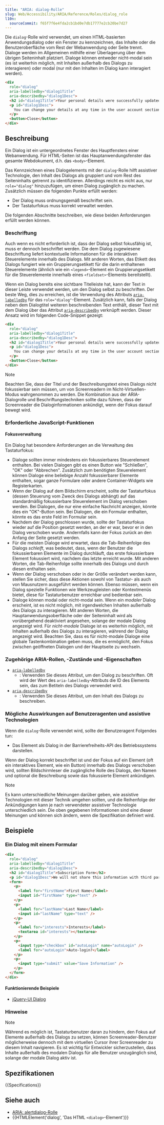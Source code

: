 ```yaml
---
title: "ARIA: dialog-Rolle"
slug: Web/Accessibility/ARIA/Reference/Roles/dialog_role
l10n:
  sourceCommit: f65f7f6e4fda2cb1bd0e7db17777e2cb20be7d27
---
```


Die `dialog`-Rolle wird verwendet, um einen HTML-basierten Anwendungsdialog oder ein Fenster zu kennzeichnen, das Inhalte oder die Benutzeroberfläche vom Rest der Webanwendung oder Seite trennt. Dialoge werden im Allgemeinen mithilfe einer Überlagerung über dem übrigen Seiteninhalt platziert. Dialoge können entweder nicht-modal sein (es ist weiterhin möglich, mit Inhalten außerhalb des Dialogs zu interagieren) oder modal (nur mit den Inhalten im Dialog kann interagiert werden).

```html
<div
  role="dialog"
  aria-labelledby="dialog1Title"
  aria-describedby="dialog1Desc">
  <h2 id="dialog1Title">Your personal details were successfully updated</h2>
  <p id="dialog1Desc">
    You can change your details at any time in the user account section.
  </p>
  <button>Close</button>
</div>
```

## Beschreibung

Ein Dialog ist ein untergeordnetes Fenster des Hauptfensters einer Webanwendung. Für HTML-Seiten ist das Hauptanwendungsfenster das gesamte Webdokument, d.h. das `<body>`-Element.

Das Kennzeichnen eines Dialogelements mit der `dialog`-Rolle hilft assistiver Technologie, den Inhalt des Dialogs als gruppiert und vom Rest des Seiteninhalts getrennt zu identifizieren. Allerdings reicht es nicht aus, nur `role="dialog"` hinzuzufügen, um einen Dialog zugänglich zu machen. Zusätzlich müssen die folgenden Punkte erfüllt werden:

- Der Dialog muss ordnungsgemäß beschriftet sein.
- Der Tastaturfokus muss korrekt verwaltet werden.

Die folgenden Abschnitte beschreiben, wie diese beiden Anforderungen erfüllt werden können.

### Beschriftung

Auch wenn es nicht erforderlich ist, dass der Dialog selbst fokusfähig ist, muss er dennoch beschriftet werden. Die dem Dialog zugewiesene Beschriftung liefert kontextuelle Informationen für die interaktiven Steuerelemente innerhalb des Dialogs. Mit anderen Worten, das Etikett des Dialogs fungiert wie ein Gruppierungsetikett für die darin enthaltenen Steuerelemente (ähnlich wie ein `<legend>`-Element ein Gruppierungsetikett für die Steuerelemente innerhalb eines `<fieldset>`-Elements bereitstellt).

Wenn ein Dialog bereits eine sichtbare Titelleiste hat, kann der Text in dieser Leiste verwendet werden, um den Dialog selbst zu beschriften. Der beste Weg, dies zu erreichen, ist die Verwendung des Attributs [`aria-labelledby`](/de/docs/Web/Accessibility/ARIA/Reference/Attributes/aria-labelledby) für das `role="dialog"`-Element. Zusätzlich kann, falls der Dialog neben dem Dialogtitel weiteren beschreibenden Text enthält, dieser Text mit dem Dialog über das Attribut [`aria-describedby`](/de/docs/Web/Accessibility/ARIA/Reference/Attributes/aria-describedby) verknüpft werden. Dieser Ansatz wird im folgenden Code-Snippet gezeigt:

```html
<div
  role="dialog"
  aria-labelledby="dialog1Title"
  aria-describedby="dialog1Desc">
  <h2 id="dialog1Title">Your personal details were successfully updated</h2>
  <p id="dialog1Desc">
    You can change your details at any time in the user account section.
  </p>
  <button>Close</button>
</div>
```

> [!NOTE]
> Beachten Sie, dass der Titel und der Beschreibungstext eines Dialogs nicht fokussierbar sein müssen, um von Screenreadern im Nicht-Virtuellen-Modus wahrgenommen zu werden. Die Kombination aus der ARIA-Dialogrolle und Beschriftungstechniken sollte dazu führen, dass der Screenreader die Dialoginformationen ankündigt, wenn der Fokus darauf bewegt wird.

### Erforderliche JavaScript-Funktionen

#### Fokusverwaltung

Ein Dialog hat besondere Anforderungen an die Verwaltung des Tastaturfokus:

- Dialoge sollten immer mindestens ein fokussierbares Steuerelement enthalten. Bei vielen Dialogen gibt es einen Button wie "Schließen", "OK" oder "Abbrechen". Zusätzlich zum benötigten Steuerelement können Dialoge eine beliebige Anzahl fokussierbarer Elemente enthalten, sogar ganze Formulare oder andere Container-Widgets wie Registerkarten.
- Wenn der Dialog auf dem Bildschirm erscheint, sollte der Tastaturfokus (dessen Steuerung vom Zweck des Dialogs abhängt) auf das standardmäßig fokussierbare Steuerelement im Dialog verschoben werden. Bei Dialogen, die nur eine einfache Nachricht anzeigen, könnte dies ein "OK"-Button sein. Bei Dialogen, die ein Formular enthalten, könnte es das erste Feld im Formular sein.
- Nachdem der Dialog geschlossen wurde, sollte der Tastaturfokus wieder auf die Position gesetzt werden, an der er war, bevor er in den Dialog verschoben wurde. Andernfalls kann der Fokus zurück an den Anfang der Seite gesetzt werden.
- Für die meisten Dialoge wird erwartet, dass die Tab-Reihenfolge des Dialogs _schleift_, was bedeutet, dass, wenn der Benutzer die fokussierbaren Elemente im Dialog durchläuft, das erste fokussierbare Element fokussiert wird, nachdem das letzte erreicht wurde. Mit anderen Worten, die Tab-Reihenfolge sollte innerhalb des Dialogs und durch diesen enthalten sein.
- Wenn der Dialog verschoben oder in der Größe verändert werden kann, stellen Sie sicher, dass diese Aktionen sowohl von Tastatur- als auch von Mausnutzern ausgeführt werden können. Ebenso müssen, wenn ein Dialog spezielle Funktionen wie Werkzeugleisten oder Kontextmenüs bietet, diese für Tastaturbenutzer erreichbar und bedienbar sein.
- Dialoge können modal oder nicht-modal sein. Wenn ein _modaler_ Dialog erscheint, ist es nicht möglich, mit irgendwelchen Inhalten außerhalb des Dialogs zu interagieren. Mit anderen Worten, die Hauptanwendungsoberfläche oder der Seiteninhalt wird als vorübergehend deaktiviert angesehen, solange der modale Dialog angezeigt wird. Für _nicht-modale_ Dialoge ist es weiterhin möglich, mit Inhalten außerhalb des Dialogs zu interagieren, während der Dialog angezeigt wird. Beachten Sie, dass es für nicht-modale Dialoge eine globale Tastenkombination geben muss, die es ermöglicht, den Fokus zwischen geöffneten Dialogen und der Hauptseite zu wechseln.

### Zugehörige ARIA-Rollen, -Zustände und -Eigenschaften

- [`aria-labelledby`](/de/docs/Web/Accessibility/ARIA/Reference/Attributes/aria-labelledby)
  - : Verwenden Sie dieses Attribut, um den Dialog zu beschriften. Oft wird der Wert des `aria-labelledby`-Attributs die ID des Elements sein, das zum Betiteln des Dialogs verwendet wird.
- [`aria-describedby`](/de/docs/Web/Accessibility/ARIA/Reference/Attributes/aria-describedby)
  - : Verwenden Sie dieses Attribut, um den Inhalt des Dialogs zu beschreiben.

### Mögliche Auswirkungen auf Benutzeragenten und assistive Technologien

Wenn die `dialog`-Rolle verwendet wird, sollte der Benutzeragent Folgendes tun:

- Das Element als Dialog in der Barrierefreiheits-API des Betriebssystems darstellen.

Wenn der Dialog korrekt beschriftet ist und der Fokus auf ein Element (oft ein interaktives Element, wie ein Button) innerhalb des Dialogs verschoben wird, sollten Bildschirmleser die zugängliche Rolle des Dialogs, den Namen und optional die Beschreibung sowie das fokussierte Element ankündigen.

> [!NOTE]
> Es kann unterschiedliche Meinungen darüber geben, wie assistive Technologien mit dieser Technik umgehen sollten, und die Reihenfolge der Ankündigungen kann je nach verwendeter assistiver Technologie unterschiedlich sein. Die oben gegebenen Informationen sind eine dieser Meinungen und können sich ändern, wenn die Spezifikation definiert wird.

## Beispiele

### Ein Dialog mit einem Formular

```html
<div
  role="dialog"
  aria-labelledby="dialog1Title"
  aria-describedby="dialog1Desc">
  <h2 id="dialog1Title">Subscription Form</h2>
  <p id="dialog1Desc">We will not share this information with third parties.</p>
  <form>
    <p>
      <label for="firstName">First Name</label>
      <input id="firstName" type="text" />
    </p>
    <p>
      <label for="lastName">Last Name</label>
      <input id="lastName" type="text" />
    </p>
    <p>
      <label for="interests">Interests</label>
      <textarea id="interests"></textarea>
    </p>
    <p>
      <input type="checkbox" id="autoLogin" name="autoLogin" />
      <label for="autoLogin">Auto-login?</label>
    </p>
    <p>
      <input type="submit" value="Save Information" />
    </p>
  </form>
</div>
```

#### Funktionierende Beispiele

- [jQuery-UI Dialog](https://jqueryui.com/dialog/)

### Hinweise

> [!NOTE]
> Während es möglich ist, Tastaturbenutzer daran zu hindern, den Fokus auf Elemente außerhalb des Dialogs zu setzen, können Screenreader-Benutzer möglicherweise dennoch mit dem virtuellen Cursor ihrer Screenreader zu diesem Inhalt navigieren.
> Es ist wichtig für Entwickler sicherzustellen, dass Inhalte außerhalb des modalen Dialogs für alle Benutzer unzugänglich sind, solange der modale Dialog aktiv ist.

## Spezifikationen

{{Specifications}}

## Siehe auch

- [ARIA: alertdialog-Rolle](/de/docs/Web/Accessibility/ARIA/Reference/Roles/alertdialog_role)
- {{HTMLElement('dialog', 'Das HTML <code>&lt;dialog&gt;</code>-Element')}}
